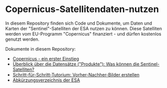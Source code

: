 # Copernicus-Satellitendaten-nutzen

In diesem Repository finden sich Code und Dokumente, um Daten und Karten der "Sentinel"-Satelliten der ESA nutzen zu können. 
Diese Satelliten werden vom EU-Programm "Copernicus" finanziert - und dürfen kostenlos genutzt werden. 

Dokumente in diesem Repository: 
- [Copernicus - ein erster Einstieg](https://github.com/untergeekDE/Copernicus-Satellitendaten-nutzen/blob/master/Primer%20Satellitendaten.md)
- [Überblick über die Datensätze ("Produkte"): Was können die Sentinel-Satelliten?](https://github.com/untergeekDE/Copernicus-Satellitendaten-nutzen/blob/master/sentinel-produkte.md)
- [Schritt-für-Schritt-Tutorium: Vorher-Nachher-Bilder erstellen](https://github.com/untergeekDE/Copernicus-Satellitendaten-nutzen/blob/master/vorher-nachher-SNAP.md)
- [Abkürzungsverzeichnis der ESA](https://github.com/untergeekDE/Copernicus-Satellitendaten-nutzen/blob/master/SUHET%20Acronyms.pdf)

